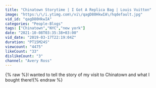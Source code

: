 ```yaml
---
title: "Chinatown Storytime | I Got A Replica Bag | Louis Vuitton"
image: "https:\/\/i.ytimg.com\/vi\/qagD80HkwIA\/hqdefault.jpg"
vid_id: "qagD80HkwIA"
categories: "People-Blogs"
tags: ["Chinatown","NYC","new york"]
date: "2021-10-08T03:35:38+03:00"
vid_date: "2019-03-17T22:19:04Z"
duration: "PT15M24S"
viewcount: "4475"
likeCount: "33"
dislikeCount: "3"
channel: "Avery Ross"
---
```

{% raw %}I wanted to tell the story of my visit to Chinatown and what I bought there!{% endraw %}
